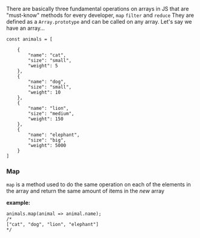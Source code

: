 There are basically three fundamental operations on arrays in JS
that are "must-know" methods for every developer, `map` `filter` and `reduce`
They are defined as a `Array.prototype` and can be called on any array.
Let's say we have an array...

```
const animals = [

    {
        "name": "cat",
        "size": "small",
        "weight": 5
    },
    {
        "name": "dog",
        "size": "small",
        "weight": 10
    },
    {
        "name": "lion",
        "size": "medium",
        "weight": 150
    },
    {
        "name": "elephant",
        "size": "big",
        "weight": 5000
    }
]
````
### Map

`map` is a method used to do the same operation on each of the elements in the array 
and return the same amount of items in the _new_ array

__example:__
````
animals.map(animal => animal.name);
/*
["cat", "dog", "lion", "elephant"]
*/
````

